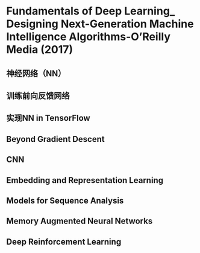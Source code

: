 # Fundamentals of Deep Learning_ Designing Next-Generation Machine Intelligence Algorithms-O’Reilly Media (2017)

## 神经网络（NN）
## 训练前向反馈网络
## 实现NN in TensorFlow
## Beyond Gradient Descent
## CNN
## Embedding and Representation Learning
## Models for Sequence Analysis
## Memory Augmented Neural Networks
## Deep Reinforcement Learning
